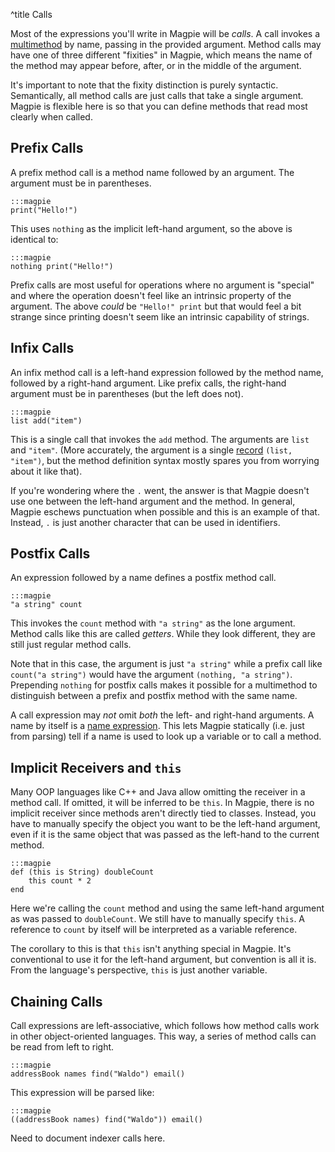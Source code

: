 ^title Calls

Most of the expressions you'll write in Magpie will be *calls*. A call invokes a [multimethod](multimethods.html) by name, passing in the provided argument. Method calls may have one of three different "fixities" in Magpie, which means the name of the method may appear before, after, or in the middle of the argument.

It's important to note that the fixity distinction is purely syntactic. Semantically, all method calls are just calls that take a single argument. Magpie is flexible here is so that you can define methods that read most clearly when called.

## Prefix Calls

A prefix method call is a method name followed by an argument. The argument must be in parentheses.

    :::magpie
    print("Hello!")

This uses `nothing` as the implicit left-hand argument, so the above is identical to:

    :::magpie
    nothing print("Hello!")

Prefix calls are most useful for operations where no argument is "special" and where the operation doesn't feel like an intrinsic property of the argument. The above *could* be `"Hello!" print` but that would feel a bit strange since printing doesn't seem like an intrinsic capability of strings.

## Infix Calls

An infix method call is a left-hand expression followed by the method name, followed by a right-hand argument. Like prefix calls, the right-hand argument must be in parentheses (but the left does not).

    :::magpie
    list add("item")

This is a single call that invokes the `add` method. The arguments are `list` and `"item"`. (More accurately, the argument is a single [record](records.html) `(list, "item")`, but the method definition syntax mostly spares you from worrying about it like that).

If you're wondering where the `.` went, the answer is that Magpie doesn't use one between the left-hand argument and the method. In general, Magpie eschews punctuation when possible and this is an example of that. Instead, `.` is just another character that can be used in identifiers.

## Postfix Calls

An expression followed by a name defines a postfix method call.

    :::magpie
    "a string" count

This invokes the `count` method with `"a string"` as the lone argument. Method calls like this are called *getters*. While they look different, they are still just regular method calls.

Note that in this case, the argument is just `"a string"` while a prefix call like `count("a string")` would have the argument `(nothing, "a string")`. Prepending `nothing` for postfix calls makes it possible for a multimethod to distinguish between a prefix and postfix method with the same name.

A call expression may *not* omit *both* the left- and right-hand arguments. A name by itself is a [name expression](variables.html). This lets Magpie statically (i.e. just from parsing) tell if a name is used to look up a variable or to call a method.

## Implicit Receivers and `this`

Many OOP languages like C++ and Java allow omitting the receiver in a method call. If omitted, it will be inferred to be `this`. In Magpie, there is no implicit receiver since methods aren't directly tied to classes. Instead, you have to manually specify the object you want to be the left-hand argument, even if it is the same object that was passed as the left-hand to the current method.

    :::magpie
    def (this is String) doubleCount
        this count * 2
    end

Here we're calling the `count` method and using the same left-hand argument as was passed to `doubleCount`. We still have to manually specify `this`. A reference to `count` by itself will be interpreted as a variable reference.

The corollary to this is that `this` isn't anything special in Magpie. It's conventional to use it for the left-hand argument, but convention is all it is. From the language's perspective, `this` is just another variable.

## Chaining Calls

Call expressions are left-associative, which follows how method calls work in other object-oriented languages. This way, a series of method calls can be read from left to right.

    :::magpie
    addressBook names find("Waldo") email()

This expression will be parsed like:

    :::magpie
    ((addressBook names) find("Waldo")) email()

<p class="future">Need to document indexer calls here.</p>
